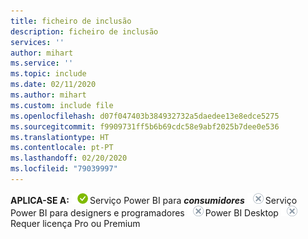 ```yaml
---
title: ficheiro de inclusão
description: ficheiro de inclusão
services: ''
author: mihart
ms.service: ''
ms.topic: include
ms.date: 02/11/2020
ms.author: mihart
ms.custom: include file
ms.openlocfilehash: d07f047403b384932732a5daedee13e8edce5275
ms.sourcegitcommit: f9909731ff5b6b69cdc58e9abf2025b7dee0e536
ms.translationtype: HT
ms.contentlocale: pt-PT
ms.lasthandoff: 02/20/2020
ms.locfileid: "79039997"
---
```

<Token>**APLICA-SE A:** ![sim](media/yes.png)Serviço Power BI para ***consumidores*** ![não](media/no.png)Serviço Power BI para designers e programadores ![não](media/no.png)Power BI Desktop ![não](media/no.png)Requer licença Pro ou Premium </Token>